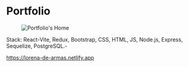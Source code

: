 # Portfolio

<figure>
    <img src="https://images2.imgbox.com/57/67/xL40j9NJ_o.png" alt="Portfolio's Home">
</figure>

Stack: React-Vite, Redux, Bootstrap, CSS, HTML, JS, Node.js, Express, Sequelize, PostgreSQL.-

https://lorena-de-armas.netlify.app

